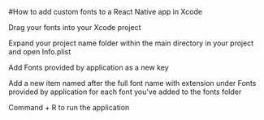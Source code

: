 #How to add custom fonts to a React Native app in Xcode

Drag your fonts into your Xcode project

Expand your project name folder within the main directory in your project and open Info.plist

Add Fonts provided by application as a new key

Add a new item named after the full font name with extension under Fonts provided by application for each font you've added to the fonts folder

Command + R to run the application
